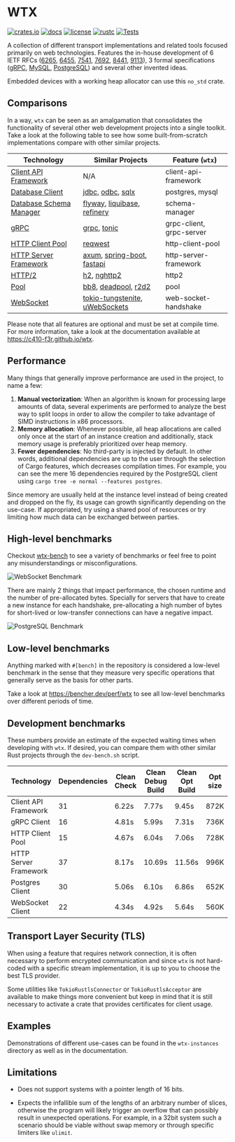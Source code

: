 # WTX

[![crates.io][crates-badge]][crates-url]
[![docs][docs-badge]][docs-url]
[![license][license-badge]][license-url]
[![rustc][rustc-badge]][rustc-url]
[![Tests][actions-badge]][actions-url]

[actions-badge]: https://github.com/c410-f3r/wtx/workflows/Tests/badge.svg
[actions-url]: https://github.com/c410-f3r/wtx/actions?query=workflow%3ATests+branch%3Amain
[crates-badge]: https://img.shields.io/crates/v/wtx.svg?color=blue
[crates-url]: https://crates.io/crates/wtx
[docs-badge]: https://docs.rs/wtx/badge.svg
[docs-url]: https://docs.rs/wtx
[license-badge]: https://img.shields.io/badge/license-MPL2-blue.svg
[license-url]: https://github.com/c410-f3r/wtx/blob/main/LICENSE
[rustc-badge]: https://img.shields.io/badge/rustc-1.84-blue
[rustc-url]: https://blog.rust-lang.org/2025/01/09/Rust-1.84.0.html

A collection of different transport implementations and related tools focused primarily on web technologies. Features the in-house development of 6 IETF RFCs ([6265](https://datatracker.ietf.org/doc/html/rfc6265), [6455](https://datatracker.ietf.org/doc/html/rfc6455), [7541](https://datatracker.ietf.org/doc/html/rfc7541), [7692](https://datatracker.ietf.org/doc/html/rfc7692), [8441](https://datatracker.ietf.org/doc/html/rfc8441), [9113](https://datatracker.ietf.org/doc/html/rfc9113)), 3 formal specifications ([gRPC](https://github.com/grpc/grpc/blob/master/doc/PROTOCOL-HTTP2.md), [MySQL](https://dev.mysql.com/doc/dev/mysql-server/latest/), [PostgreSQL](https://www.postgresql.org/docs/current/protocol.html)) and several other invented ideas.

Embedded devices with a working heap allocator can use this `no_std` crate.

## Comparisons

In a way, `wtx` can be seen as an amalgamation that consolidates the functionality of several other web development projects into a single toolkit. Take a look at the following table to see how some built-from-scratch implementations compare with other similar projects.

| Technology                                             | Similar Projects                                                   | Feature (`wtx`)          |
| ------------------------------------------------------ | ------------------------------------------------------------------ | ------------------------ |
| [Client API Framework][client-api-framework-doc]       | N/A                                                                | client-api-framework     |
| [Database Client][database-client-doc]                 | [jdbc][jdbc], [odbc][odbc], [sqlx][sqlx]                           | postgres, mysql          |
| [Database Schema Manager][database-schema-manager-doc] | [flyway][flyway], [liquibase][liquibase], [refinery][refinery]     | schema-manager           |
| [gRPC][grpc-doc]                                       | [grpc][grpc], [tonic][tonic]                                       | grpc-client, grpc-server |
| [HTTP Client Pool][http-client-pool-doc]               | [reqwest][reqwest]                             | http-client-pool         |
| [HTTP Server Framework][http-server-framework-doc]     | [axum][axum], [spring-boot][spring-boot], [fastapi][fastapi]       | http-server-framework    |
| [HTTP/2][http2-doc]                                    | [h2][h2], [nghttp2][nghttp2]                                       | http2                    |
| [Pool][pool-doc]                                       | [bb8][bb8], [deadpool][deadpool], [r2d2][r2d2]                     | pool                     |
| [WebSocket][web-socket-doc]                            | [tokio-tungstenite][tokio-tungstenite], [uWebSockets][uWebSockets] | web-socket-handshake     |

Please note that all features are optional and must be set at compile time. For more information, take a look at the documentation available at <https://c410-f3r.github.io/wtx>.

## Performance

Many things that generally improve performance are used in the project, to name a few:

1. **Manual vectorization**: When an algorithm is known for processing large amounts of data, several experiments are performed to analyze the best way to split loops in order to allow the compiler to take advantage of SIMD instructions in x86 processors.
2. **Memory allocation**: Whenever possible, all heap allocations are called only once at the start of an instance creation and additionally, stack memory usage is preferably prioritized over heap memory.
3. **Fewer dependencies**: No third-party is injected by default. In other words, additional dependencies are up to the user through the selection of Cargo features, which decreases compilation times. For example, you can see the mere 16 dependencies required by the PostgreSQL client using `cargo tree -e normal --features postgres`.

Since memory are usually held at the instance level instead of being created and dropped on the fly, its usage can growth significantly depending on the use-case. If appropriated, try using a shared pool of resources or try limiting how much data can be exchanged between parties.

## High-level benchmarks

Checkout [wtx-bench](https://c410-f3r.github.io/wtx-bench/) to see a variety of benchmarks or feel free to point any misunderstandings or misconfigurations.

![WebSocket Benchmark](https://i.imgur.com/Iv2WzJV.jpg)

There are mainly 2 things that impact performance, the chosen runtime and the number of pre-allocated bytes. Specially for servers that have to create a new instance for each handshake, pre-allocating a high number of bytes for short-lived or low-transfer connections can have a negative impact.

![PostgreSQL Benchmark](https://i.imgur.com/vf2tYxY.jpg)

## Low-level benchmarks

Anything marked with `#[bench]` in the repository is considered a low-level benchmark in the sense that they measure very specific operations that generally serve as the basis for other parts.

Take a look at <https://bencher.dev/perf/wtx> to see all low-level benchmarks over different periods of time.

## Development benchmarks

These numbers provide an estimate of the expected waiting times when developing with `wtx`. If desired, you can compare them with other similar Rust projects through the `dev-bench.sh` script.

| Technology            | Dependencies | Clean Check | Clean Debug Build | Clean Opt Build | Opt size |
| --------------------- | ------------ | ----------- | ----------------- | --------------- | -------- |
| Client API Framework  | 31           | 6.22s       | 7.77s             | 9.45s           | 872K     |
| gRPC Client           | 16           | 4.81s       | 5.99s             | 7.31s           | 736K     |
| HTTP Client Pool      | 15           | 4.67s       | 6.04s             | 7.06s           | 728K     |
| HTTP Server Framework | 37           | 8.17s       | 10.69s            | 11.56s          | 996K     |
| Postgres Client       | 30           | 5.06s       | 6.10s             | 6.86s           | 652K     |
| WebSocket Client      | 22           | 4.34s       | 4.92s             | 5.64s           | 560K     |

## Transport Layer Security (TLS)

When using a feature that requires network connection, it is often necessary to perform encrypted communication and since `wtx` is not hard-coded with a specific stream implementation, it is up to you to choose the best TLS provider.

Some utilities like `TokioRustlsConnector` or `TokioRustlsAcceptor` are available to make things more convenient but keep in mind that it is still necessary to activate a crate that provides certificates for client usage.

## Examples

Demonstrations of different use-cases can be found in the `wtx-instances` directory as well as in the documentation.

## Limitations

* Does not support systems with a pointer length of 16 bits.

* Expects the infallible sum of the lengths of an arbitrary number of slices, otherwise the program will likely trigger an overflow that can possibly result in unexpected operations. For example, in a 32bit system such a scenario should be viable without swap memory or through specific limiters like `ulimit`.

[client-api-framework-doc]: https://c410-f3r.github.io/wtx/client-api-framework/index.html
[database-client-doc]: https://c410-f3r.github.io/wtx/database-client/index.html
[database-schema-manager-doc]: https://c410-f3r.github.io/wtx/database-schema-manager/index.html
[grpc-doc]: https://c410-f3r.github.io/wtx/grpc/index.html
[http-client-pool-doc]: https://c410-f3r.github.io/wtx/http-client-pool/index.html
[http-server-framework-doc]: https://c410-f3r.github.io/wtx/http-server-framework/index.html
[http2-doc]: https://c410-f3r.github.io/wtx/http2/index.html
[pool-doc]: https://c410-f3r.github.io/wtx/pool/index.html
[web-socket-doc]: https://c410-f3r.github.io/wtx/web-socket/index.html

[axum]: https://github.com/tokio-rs/axum
[bb8]: https://github.com/djc/bb8
[deadpool]: https://github.com/deadpool-rs/deadpool
[diesel]: https://github.com/diesel-rs/diesel
[fastapi]: https://github.com/fastapi/fastapi
[flyway]: https://github.com/flyway/flyway
[grpc]: https://github.com/grpc/grpc
[h2]: https://github.com/hyperium/h2
[jdbc]: https://docs.oracle.com/javase/8/docs/technotes/guides/jdbc/
[liquibase]: https://github.com/liquibase/liquibase
[nghttp2]: https://github.com/nghttp2/nghttp2
[odbc]: https://learn.microsoft.com/en-us/sql/odbc
[r2d2]: https://github.com/sfackler/r2d2
[refinery]: https://github.com/rust-db/refinery
[reqwest]: https://github.com/seanmonstar/reqwest
[spring-boot]: https://github.com/spring-projects/spring-boot
[sqlx]: https://github.com/launchbadge/sqlx
[tokio-tungstenite]: https://github.com/snapview/tokio-tungstenite
[tonic]: https://github.com/hyperium/tonic
[uWebSockets]: https://github.com/uNetworking/uWebSockets